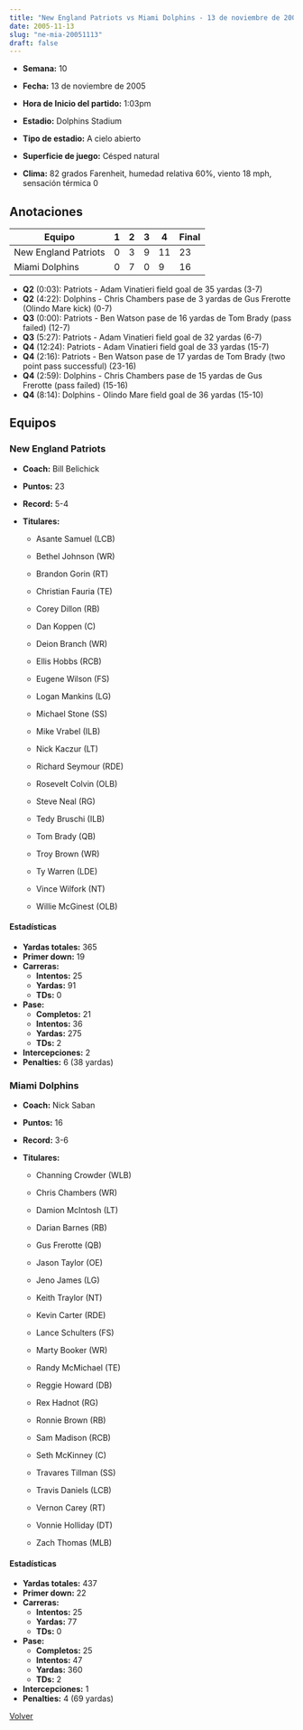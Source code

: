 ```yaml
---
title: "New England Patriots vs Miami Dolphins - 13 de noviembre de 2005"
date: 2005-11-13
slug: "ne-mia-20051113"
draft: false
---
```


* **Semana:** 10
* **Fecha:** 13 de noviembre de 2005

* **Hora de Inicio del partido:** 1:03pm
* **Estadio:** Dolphins Stadium
* **Tipo de estadio:** A cielo abierto
* **Superficie de juego:** Césped natural
* **Clima:** 82 grados Farenheit, humedad relativa 60%, viento 18 mph, sensación térmica 0





## Anotaciones
| Equipo | 1 | 2 | 3 | 4 | Final |
|--------|---|---|---|---|-------|
| New England Patriots  | 0 | 3 | 9 | 11  | 23 |
| Miami Dolphins  | 0 | 7 | 0 | 9  | 16 |
* **Q2** (0:03): Patriots - Adam Vinatieri field goal de 35 yardas (3-7)
* **Q2** (4:22): Dolphins - Chris Chambers pase de 3 yardas de Gus Frerotte (Olindo Mare kick) (0-7)
* **Q3** (0:00): Patriots - Ben Watson pase de 16 yardas de Tom Brady (pass failed) (12-7)
* **Q3** (5:27): Patriots - Adam Vinatieri field goal de 32 yardas (6-7)
* **Q4** (12:24): Patriots - Adam Vinatieri field goal de 33 yardas (15-7)
* **Q4** (2:16): Patriots - Ben Watson pase de 17 yardas de Tom Brady (two point pass successful) (23-16)
* **Q4** (2:59): Dolphins - Chris Chambers pase de 15 yardas de Gus Frerotte (pass failed) (15-16)
* **Q4** (8:14): Dolphins - Olindo Mare field goal de 36 yardas (15-10)


## Equipos


### New England Patriots
* **Coach:** Bill Belichick
* **Puntos:** 23
* **Record:** 5-4
* **Titulares:** 

  * Asante Samuel (LCB) 

  * Bethel Johnson (WR) 

  * Brandon Gorin (RT) 

  * Christian Fauria (TE) 

  * Corey Dillon (RB) 

  * Dan Koppen (C) 

  * Deion Branch (WR) 

  * Ellis Hobbs (RCB) 

  * Eugene Wilson (FS) 

  * Logan Mankins (LG) 

  * Michael Stone (SS) 

  * Mike Vrabel (ILB) 

  * Nick Kaczur (LT) 

  * Richard Seymour (RDE) 

  * Rosevelt Colvin (OLB) 

  * Steve Neal (RG) 

  * Tedy Bruschi (ILB) 

  * Tom Brady (QB) 

  * Troy Brown (WR) 

  * Ty Warren (LDE) 

  * Vince Wilfork (NT) 

  * Willie McGinest (OLB) 

#### Estadísticas
* **Yardas totales:** 365
* **Primer down:** 19
* **Carreras:**
  * **Intentos:** 25
  * **Yardas:** 91
  * **TDs:** 0
* **Pase:**
  * **Completos:** 21
  * **Intentos:** 36
  * **Yardas:** 275
  * **TDs:** 2
* **Intercepciones:** 2
* **Penalties:** 6 (38 yardas)

### Miami Dolphins
* **Coach:** Nick Saban
* **Puntos:** 16
* **Record:** 3-6
* **Titulares:** 

  * Channing Crowder (WLB) 

  * Chris Chambers (WR) 

  * Damion McIntosh (LT) 

  * Darian Barnes (RB) 

  * Gus Frerotte (QB) 

  * Jason Taylor (OE) 

  * Jeno James (LG) 

  * Keith Traylor (NT) 

  * Kevin Carter (RDE) 

  * Lance Schulters (FS) 

  * Marty Booker (WR) 

  * Randy McMichael (TE) 

  * Reggie Howard (DB) 

  * Rex Hadnot (RG) 

  * Ronnie Brown (RB) 

  * Sam Madison (RCB) 

  * Seth McKinney (C) 

  * Travares Tillman (SS) 

  * Travis Daniels (LCB) 

  * Vernon Carey (RT) 

  * Vonnie Holliday (DT) 

  * Zach Thomas (MLB) 

#### Estadísticas
* **Yardas totales:** 437
* **Primer down:** 22
* **Carreras:**
  * **Intentos:** 25
  * **Yardas:** 77
  * **TDs:** 0
* **Pase:**
  * **Completos:** 25
  * **Intentos:** 47
  * **Yardas:** 360
  * **TDs:** 2
* **Intercepciones:** 1
* **Penalties:** 4 (69 yardas)


[Volver](/historia/2005)
